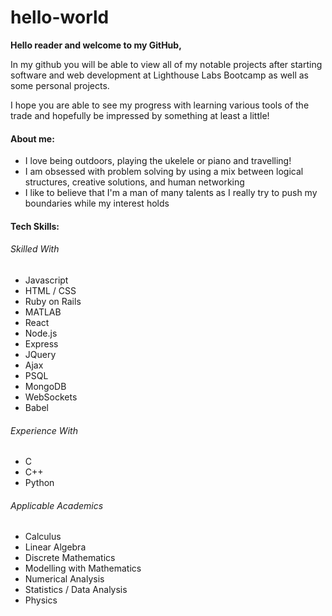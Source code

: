# hello-world

**Hello reader and welcome to my GitHub,**

In my github you will be able to view all of my notable projects
after starting software and web development at Lighthouse Labs Bootcamp
as well as some personal projects.

I hope you are able to see my progress with learning various tools
of the trade and hopefully be impressed by something at least a little!

#### About me:
- I love being outdoors, playing the ukelele or piano and travelling!
- I am obsessed with problem solving by using a mix between
  logical structures, creative solutions, and human networking
- I like to believe that I'm a man of many talents as I really try to
  push my boundaries while my interest holds

#### Tech Skills:

###### Skilled With
- Javascript
- HTML / CSS
- Ruby on Rails
- MATLAB
- React
- Node.js
- Express
- JQuery
- Ajax
- PSQL
- MongoDB
- WebSockets
- Babel

###### Experience With
- C
- C++
- Python

###### Applicable Academics
- Calculus
- Linear Algebra
- Discrete Mathematics
- Modelling with Mathematics
- Numerical Analysis
- Statistics / Data Analysis
- Physics
